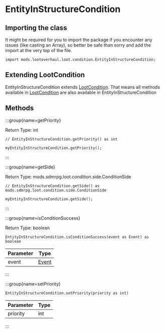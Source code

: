 # EntityInStructureCondition

## Importing the class

It might be required for you to import the package if you encounter any issues (like casting an Array), so better be safe than sorry and add the import at the very top of the file.
```zenscript
import mods.lootoverhaul.loot.condition.EntityInStructureCondition;
```


## Extending LootCondition

EntityInStructureCondition extends [LootCondition](/mods/lootoverhaul/loot/condition/basic/LootCondition). That means all methods available in [LootCondition](/mods/lootoverhaul/loot/condition/basic/LootCondition) are also available in EntityInStructureCondition

## Methods

:::group{name=getPriority}

Return Type: int

```zenscript
// EntityInStructureCondition.getPriority() as int

myEntityInStructureCondition.getPriority();
```

:::

:::group{name=getSide}

Return Type: mods.sdmrpg.loot.condition.side.ConditionSide

```zenscript
// EntityInStructureCondition.getSide() as mods.sdmrpg.loot.condition.side.ConditionSide

myEntityInStructureCondition.getSide();
```

:::

:::group{name=isConditionSuccess}

Return Type: boolean

```zenscript
EntityInStructureCondition.isConditionSuccess(event as Event) as boolean
```

| Parameter |              Type               |
|-----------|---------------------------------|
| event     | [Event](/forge/api/event/Event) |


:::

:::group{name=setPriority}

```zenscript
EntityInStructureCondition.setPriority(priority as int)
```

| Parameter | Type |
|-----------|------|
| priority  | int  |


:::


